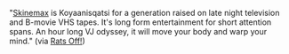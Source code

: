 ---
layout: post
wordpress_id: 1316
wordpress_url: http://noesbueno.com/?p=1316
date: '2011-11-04 16:53:13 -0500'
date_gmt: '2011-11-04 21:53:13 -0500'
body: |
  <p>"<a href="http://vimeo.com/29999445">Skinemax</a> is Koyaanisqatsi for a generation raised on late night television and B-movie VHS tapes. It's long form entertainment for short attention spans. An hour long VJ odyssey, it will move your body and warp your mind." <span class="via">(via <a href="http://ratsoff.com">Rats Off!</a>)</span></p>
---